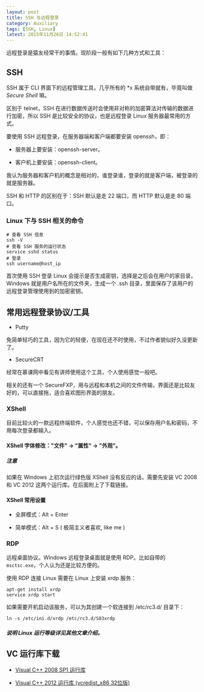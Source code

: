 ```yaml
---
layout: post
title: SSH 与远程登录
category: Auxiliary
tags: [SSH, Linux]
latest: 2015年11月26日 14:52:41
---
```


远程登录是猿友经常干的事情。现阶段一般有如下几种方式和工具：

SSH
-

SSH 属于 CLI 界面下的远程管理工具，几乎所有的 *x 系统自带就有，毕竟叫做 _Secure Shell_ 嘛。

区别于 telnet，SSH 在进行数据传送时会使用非对称的加密算法对传输的数据进行加密，所以 SSH 是比较安全的协议，也是远程登录 Linux 服务器最常用的方式。

要使用  SSH 远程登录，在服务器端和客户端都要安装 openssh，即：

- 服务器上要安装：openssh-server。

- 客户机上要安装：openssh-client。

我认为服务器和客户机的概念是相对的，谁登录谁，登录的就是客户端，被登录的就是服务器。

SSH 和 HTTP 的区别在于：SSH 默认是走 22 端口，而 HTTP 默认是走 80 端口。

### Linux 下与 SSH 相关的命令

```
# 查看 SSH 信息
ssh -V
# 查看 SSH 服务的运行状态
service sshd status
# 登录
ssh username@host_ip
```

首次使用 SSH 登录 Linux 会提示是否生成密钥，选择是之后会在用户的家目录，Windows 就是用户名所在的文件夹，生成一个 .ssh 目录，里面保存了该用户的远程登录管理使用到的加密密钥。

常用远程登录协议/工具
-

- Putty

免简单轻巧的工具，因为它的轻便，在现在还不时使用，不过作者貌似好久没更新了。

- SecureCRT

经常在慕课网中看见有讲师使用这个工具，个人使用感觉一般吧。

相关的还有一个 SecureFXP，用与远程和本机之间的文件传输，界面还是比较友好的，可以直接拖，适合喜欢图形界面的朋友。

### XShell

目前比较火的一款远程终端软件，个人感觉也还不错，可以保存用户名和密码，不用每次登录都输入。

#### XShell 字体修改："文件" -> "属性" -> "外观"。

##### **注意**

如果在 Windows 上初次运行绿色版 XShell 没有反应的话，需要先安装 VC 
2008 和 VC 2012 这两个运行库。在后面附上了下载链接。

#### XShell 常用设置

- 全屏模式：Alt + Enter

-  简单模式：Alt + S ( 极简主义者喜欢, like me )

### RDP

远程桌面协议。Windows 远程登录桌面就是使用 RDP。比如自带的 `msctsc.exe`，个人认为还是比较方便的。

使用 RDP 连接 Linux 需要在 Linux 上安装 xrdp 服务：

```
apt-get install xrdp
service xrdp start
```

如果需要开机启动该服务，可以为其创建一个软连接到 /etc/rc3.d/ 目录下：

```
ln -s /etc/ini.d/xrdp /etc/rc3.d/S03xrdp
```

##### **说明** Linux 运行等级详见其他文章介绍。

VC 运行库下载
-

- [Visual C++ 2008 SP1 运行库](http://www.microsoft.com/zh-cn/download/details.aspx?id=5582)

- [Visual C++ 2012 运行库 (vcredist_x86 32位版)](http://www.microsoft.com/zh-cn/download/details.aspx?id=30679)
